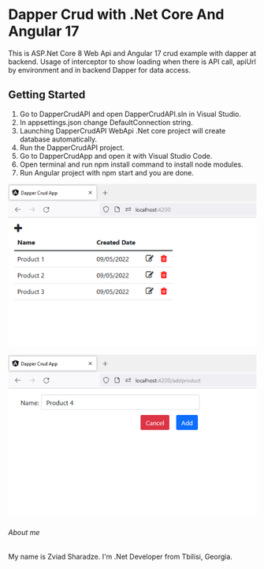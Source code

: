 # Dapper Crud with .Net Core And Angular 17

This is ASP.Net Core 8 Web Api and Angular 17 crud example with dapper at backend.
Usage of interceptor to show loading when there is API call, apiUrl by environment and in backend Dapper for data access.

## Getting Started
1. Go to DapperCrudAPI and open DapperCrudAPI.sln in Visual Studio.
1. In appsettings.json change DefaultConnection string.
2. Launching DapperCrudAPI WebApi .Net core project will create database automatically.
3. Run the DapperCrudAPI project.
4. Go to DapperCrudApp and open it with Visual Studio Code.
5. Open terminal and run npm install command to install node modules.
5. Run Angular project with npm start and you are done.

![screenshot](https://github.com/zsharadze/DapperCrudNetCoreAndAngular/blob/master/Capture1.png?raw=true)

![screenshot](https://github.com/zsharadze/DapperCrudNetCoreAndAngular/blob/master/Capture2.png?raw=true)

###### About me
My name is Zviad Sharadze. I'm .Net Developer from Tbilisi, Georgia.
